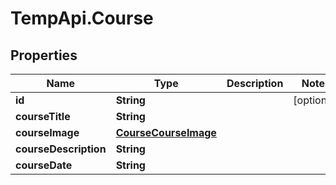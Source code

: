 # TempApi.Course

## Properties

Name | Type | Description | Notes
------------ | ------------- | ------------- | -------------
**id** | **String** |  | [optional] 
**courseTitle** | **String** |  | 
**courseImage** | [**CourseCourseImage**](CourseCourseImage.md) |  | 
**courseDescription** | **String** |  | 
**courseDate** | **String** |  | 


